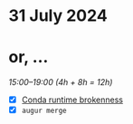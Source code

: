 # 31 July 2024
# or, …

_15:00–19:00 (4h + 8h = 12h)_

- [x] [Conda runtime brokenness](https://github.com/conda-forge/admin-requests/pull/1041#issuecomment-2261556397)
- [x] `augur merge`
